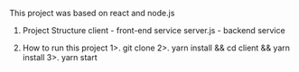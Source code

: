 This project was based on react and node.js

1. Project Structure
 client - front-end service
 server.js - backend service

2. How to run this project
 1>. git clone
 2>. yarn install && cd client && yarn install
 3>. yarn start
